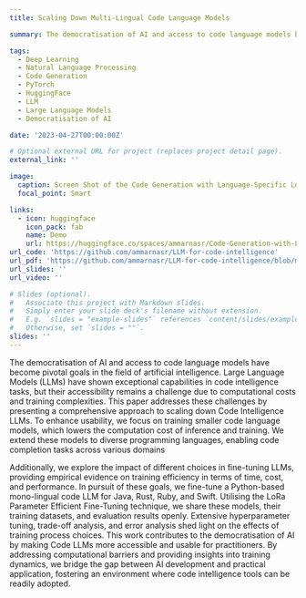 ```yaml
---
title: Scaling Down Multi-Lingual Code Language Models

summary: The democratisation of AI and access to code language models have become pivotal goals in the field of artificial intelligence. Large Language Models (LLMs) have shown exceptional capabilities in code intelligence tasks, but their accessibility remains a challenge due to computational costs and training complexities. This paper addresses these challenges by presenting a comprehensive approach to scaling down Code Intelligence LLMs. To enhance usability, we focus on training smaller code language models, which lowers the computation cost of inference and training. We extend these models to diverse programming languages, enabling code completion tasks across various domains Additionally, we explore the impact of different choices in fine-tuning LLMs, providing empirical evidence on training efficiency in terms of time, cost, and performance. In pursuit of these goals, we fine-tune a Python-based mono-lingual code LLM for Java, Rust, Ruby, and Swift. Utilising the LoRa Parameter Efficient Fine-Tuning technique, we share these models, their training datasets, and evaluation results openly. Extensive hyperparameter tuning, trade-off analysis, and error analysis shed light on the effects of training process choices. This work contributes to the democratisation of AI by making Code LLMs more accessible and usable for practitioners. By addressing computational barriers and providing insights into training dynamics, we bridge the gap between AI development and practical application, fostering an environment where code intelligence tools can be readily adopted.

tags:
  - Deep Learning
  - Natural Language Processing
  - Code Generation
  - PyTorch
  - HuggingFace
  - LLM
  - Large Language Models
  - Democratisation of AI

date: '2023-04-27T00:00:00Z'

# Optional external URL for project (replaces project detail page).
external_link: ''

image:
  caption: Screen Shot of the Code Generation with Language-Specific LoRa Models HuggingFace Space
  focal_point: Smart

links:
  - icon: huggingface
    icon_pack: fab
    name: Demo
    url: https://huggingface.co/spaces/ammarnasr/Code-Generation-with-Language-Specific-LoRa-Models
url_code: 'https://github.com/ammarnasr/LLM-for-code-intelligence'
url_pdf: 'https://github.com/ammarnasr/LLM-for-code-intelligence/blob/main/ammar_dissertation.pdf'
url_slides: ''
url_video: ''

# Slides (optional).
#   Associate this project with Markdown slides.
#   Simply enter your slide deck's filename without extension.
#   E.g. `slides = "example-slides"` references `content/slides/example-slides.md`.
#   Otherwise, set `slides = ""`.
slides: ''
---
```


The democratisation of AI and access to code language models have become pivotal goals in the field of artificial intelligence. Large Language Models (LLMs) have shown exceptional capabilities in code intelligence tasks, but their accessibility remains a challenge due to computational costs and training complexities. This paper addresses these challenges by presenting a comprehensive approach to scaling down Code Intelligence LLMs. To enhance usability, we focus on training smaller code language models, which lowers the computation cost of inference and training. We extend these models to diverse programming languages, enabling code completion tasks across various domains 

Additionally, we explore the impact of different choices in fine-tuning LLMs, providing empirical evidence on training efficiency in terms of time, cost, and performance. In pursuit of these goals, we fine-tune a Python-based mono-lingual code LLM for Java, Rust, Ruby, and Swift. Utilising the LoRa Parameter Efficient Fine-Tuning technique, we share these models, their training datasets, and evaluation results openly. Extensive hyperparameter tuning, trade-off analysis, and error analysis shed light on the effects of training process choices. This work contributes to the democratisation of AI by making Code LLMs more accessible and usable for practitioners. By addressing computational barriers and providing insights into training dynamics, we bridge the gap between AI development and practical application, fostering an environment where code intelligence tools can be readily adopted.

